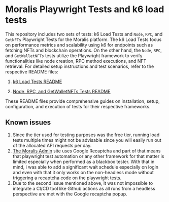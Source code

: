 # Moralis Playwright Tests and k6 load tests

This repository includes two sets of tests: k6 Load Tests and `Node`, `RPC`, and `GetNFTs` Playwright Tests for the Moralis platform. The k6 Load Tests focus on performance metrics and scalability using k6 for endpoints such as fetching NFTs and blockchain operations. On the other hand, the `Node`, `RPC`, and `GetWalletNFTs` tests utilize the Playwright framework to verify functionalities like node creation, RPC method executions, and NFT retrieval. For detailed setup instructions and test scenarios, refer to the respective README files:

1. [k6 Load Tests README](./k6-load-tests/README.md)

2. [Node, RPC, and GetWalletNFTs Tests README](./playwright-tests/README.md)

These README files provide comprehensive guides on installation, setup, configuration, and execution of tests for their respective frameworks.

## Known issues

1. Since the tier used for testing purposes was the free tier, running load tests multiple times might not be advisable since you will easily run out of the allocated API requests per day. 
2. [The Moralis Admin](https://admin.moralis.io) site uses Google Recaptcha and part of that means that playwright test automation or any other framework for that matter is limited especially when performed as a blackbox tester. With that in mind, i was able to add a significant wait schedule especially on login and even with that it only works on the non-headless mode without triggering a recaptcha code on the playwright tests.
3. Due to the second issue mentioned above, it was not impossible to integrate a CI/CD tool like Github actions as all runs from a headless perspective are met with the Google recaptcha popup.